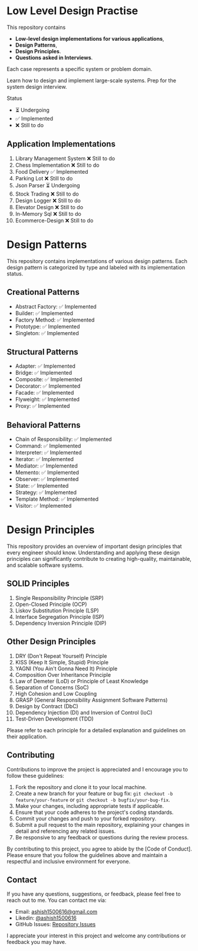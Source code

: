 # Low Level Design Practise

This repository contains
- **Low-level design implementations for various applications**,
- **Design Patterns**,
- **Design Principles**.
- **Questions asked in Interviews**.


Each case represents a specific system or problem domain.

Learn how to design and implement large-scale systems. 
Prep for the system design interview.

Status

- ⏳ Undergoing
- ✅ Implemented
- ❌ Still to do

## Application Implementations

1. Library Management System ❌ Still to do
2. Chess Implementation ❌ Still to do
3. Food Delivery ✅ Implemented
4. Parking Lot ❌ Still to do
5. Json Parser ⏳ Undergoing
6. Stock Trading ❌ Still to do
7. Design Logger ❌ Still to do
8. Elevator Design ❌ Still to do
9. In-Memory Sql ❌ Still to do
10. Ecommerce-Design ❌ Still to do

# Design Patterns

This repository contains implementations of various design patterns. Each design pattern is categorized by type and
labeled with its implementation status.

## Creational Patterns

- Abstract Factory: ✅ Implemented
- Builder: ✅ Implemented
- Factory Method: ✅ Implemented
- Prototype: ✅ Implemented
- Singleton: ✅ Implemented

## Structural Patterns

- Adapter: ✅ Implemented
- Bridge: ✅ Implemented
- Composite: ✅ Implemented
- Decorator: ✅ Implemented
- Facade: ✅ Implemented
- Flyweight: ✅ Implemented
- Proxy: ✅ Implemented

## Behavioral Patterns

- Chain of Responsibility: ✅ Implemented
- Command: ✅ Implemented
- Interpreter: ✅ Implemented
- Iterator: ✅ Implemented
- Mediator: ✅ Implemented
- Memento: ✅ Implemented
- Observer: ✅ Implemented
- State: ✅ Implemented
- Strategy: ✅ Implemented
- Template Method: ✅ Implemented
- Visitor: ✅ Implemented

# Design Principles

This repository provides an overview of important design principles that every engineer should know. Understanding and applying these design principles can significantly contribute to creating high-quality, maintainable, and scalable software systems.

## SOLID Principles

1. Single Responsibility Principle (SRP)
2. Open-Closed Principle (OCP)
3. Liskov Substitution Principle (LSP)
4. Interface Segregation Principle (ISP)
5. Dependency Inversion Principle (DIP)

## Other Design Principles

1. DRY (Don't Repeat Yourself) Principle
2. KISS (Keep It Simple, Stupid) Principle
3. YAGNI (You Ain't Gonna Need It) Principle
4. Composition Over Inheritance Principle
5. Law of Demeter (LoD) or Principle of Least Knowledge
6. Separation of Concerns (SoC)
7. High Cohesion and Low Coupling
8. GRASP (General Responsibility Assignment Software Patterns)
9. Design by Contract (DbC)
10. Dependency Injection (DI) and Inversion of Control (IoC)
11. Test-Driven Development (TDD)

Please refer to each principle for a detailed explanation and guidelines on their application.


## Contributing

Contributions to improve the project is appreciated and I encourage you to follow these guidelines:

1. Fork the repository and clone it to your local machine.
2. Create a new branch for your feature or bug fix: `git checkout -b feature/your-feature` or `git checkout -b bugfix/your-bug-fix`.
3. Make your changes, including appropriate tests if applicable.
4. Ensure that your code adheres to the project's coding standards.
5. Commit your changes and push to your forked repository.
6. Submit a pull request to the main repository, explaining your changes in detail and referencing any related issues.
7. Be responsive to any feedback or questions during the review process.

By contributing to this project, you agree to abide by the [Code of Conduct]. Please ensure that you follow the guidelines above and maintain a respectful and inclusive environment for everyone.

## Contact

If you have any questions, suggestions, or feedback, please feel free to reach out to me. You can contact me via:

- Email: [ashish1500616@gmail.com](mailto:ashish1500616@gmail.com)
- Likedin: [@ashish1500616](https://www.linkedin.com/in/ashish1500616/)
- GitHub Issues: [Repository Issues](https://github.com/ashish1500616/Low-Level-Design-Practise/issues)

I appreciate your interest in this project and welcome any contributions or feedback you may have.

